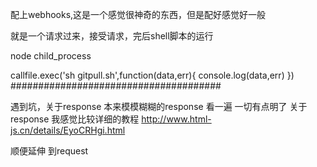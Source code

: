 
配上webhooks,这是一个感觉很神奇的东西，但是配好感觉好一般


就是一个请求过来，接受请求，完后shell脚本的运行

node  child_process

callfile.exec('sh gitpull.sh',function(data,err){
    console.log(data,err)
  })
 ######################################

遇到坑，关于response   本来模模糊糊的response 看一遍
一切有点明了
关于response 我感觉比较详细的教程
http://www.html-js.cn/details/EyoCRHgi.html


顺便延伸 到request